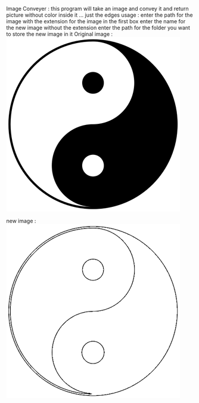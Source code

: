 Image Conveyer :
this program will take an image and convey it and return picture without color inside it ... just the edges
usage : enter the path for the image with the extension for the image in the first box 
	enter the name for the new image without the extension 
	enter the path for the folder you want to store the new image in it
Original image :
![alt text](https://github.com/M7Mansour/Image-Conveyer/blob/master/Images/symbol.png)


new image : 
![alt text](https://github.com/M7Mansour/Image-Conveyer/blob/master/Images/symbol1.png)